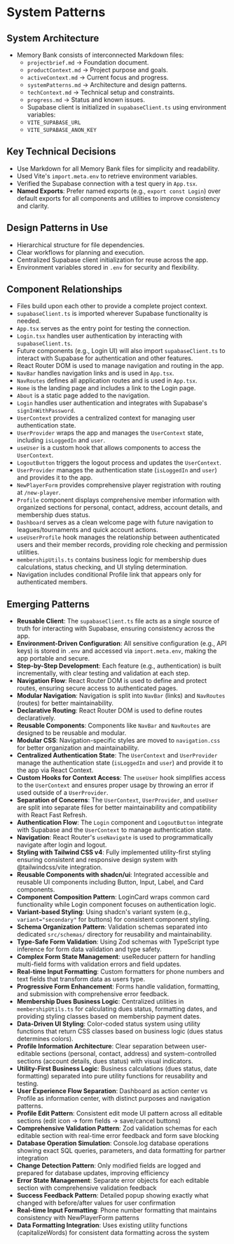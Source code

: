 # System Patterns

## System Architecture

- Memory Bank consists of interconnected Markdown files:
  - `projectbrief.md` → Foundation document.
  - `productContext.md` → Project purpose and goals.
  - `activeContext.md` → Current focus and progress.
  - `systemPatterns.md` → Architecture and design patterns.
  - `techContext.md` → Technical setup and constraints.
  - `progress.md` → Status and known issues.
  - Supabase client is initialized in `supabaseClient.ts` using environment variables:
  - `VITE_SUPABASE_URL`
  - `VITE_SUPABASE_ANON_KEY`

## Key Technical Decisions

- Use Markdown for all Memory Bank files for simplicity and readability.
- Used Vite's `import.meta.env` to retrieve environment variables.
- Verified the Supabase connection with a test query in `App.tsx`.
- **Named Exports**: Prefer named exports (e.g., `export const Login`) over default exports for all components and utilities to improve consistency and clarity.

## Design Patterns in Use

- Hierarchical structure for file dependencies.
- Clear workflows for planning and execution.
- Centralized Supabase client initialization for reuse across the app.
- Environment variables stored in `.env` for security and flexibility.

## Component Relationships

- Files build upon each other to provide a complete project context.
- `supabaseClient.ts` is imported wherever Supabase functionality is needed.
- `App.tsx` serves as the entry point for testing the connection.
- `Login.tsx` handles user authentication by interacting with `supabaseClient.ts`.
- Future components (e.g., Login UI) will also import `supabaseClient.ts` to interact with Supabase for authentication and other features.
- React Router DOM is used to manage navigation and routing in the app.
- `NavBar` handles navigation links and is used in `App.tsx`.
- `NavRoutes` defines all application routes and is used in `App.tsx`.
- `Home` is the landing page and includes a link to the Login page.
- `About` is a static page added to the navigation.
- `Login` handles user authentication and integrates with Supabase's `signInWithPassword`.
- `UserContext` provides a centralized context for managing user authentication state.
- `UserProvider` wraps the app and manages the `UserContext` state, including `isLoggedIn` and `user`.
- `useUser` is a custom hook that allows components to access the `UserContext`.
- `LogoutButton` triggers the logout process and updates the `UserContext`.
- `UserProvider` manages the authentication state (`isLoggedIn` and `user`) and provides it to the app.
- `NewPlayerForm` provides comprehensive player registration with routing at `/new-player`.
- `Profile` component displays comprehensive member information with organized sections for personal, contact, address, account details, and membership dues status.
- `Dashboard` serves as a clean welcome page with future navigation to leagues/tournaments and quick account actions.
- `useUserProfile` hook manages the relationship between authenticated users and their member records, providing role checking and permission utilities.
- `membershipUtils.ts` contains business logic for membership dues calculations, status checking, and UI styling determination.
- Navigation includes conditional Profile link that appears only for authenticated members.

## Emerging Patterns

- **Reusable Client**: The `supabaseClient.ts` file acts as a single source of truth for interacting with Supabase, ensuring consistency across the app.
- **Environment-Driven Configuration**: All sensitive configuration (e.g., API keys) is stored in `.env` and accessed via `import.meta.env`, making the app portable and secure.
- **Step-by-Step Development**: Each feature (e.g., authentication) is built incrementally, with clear testing and validation at each step.
- **Navigation Flow**: React Router DOM is used to define and protect routes, ensuring secure access to authenticated pages.
- **Modular Navigation**: Navigation is split into `NavBar` (links) and `NavRoutes` (routes) for better maintainability.
- **Declarative Routing**: React Router DOM is used to define routes declaratively.
- **Reusable Components**: Components like `NavBar` and `NavRoutes` are designed to be reusable and modular.
- **Modular CSS**: Navigation-specific styles are moved to `navigation.css` for better organization and maintainability.
- **Centralized Authentication State**: The `UserContext` and `UserProvider` manage the authentication state (`isLoggedIn` and `user`) and provide it to the app via React Context.
- **Custom Hooks for Context Access**: The `useUser` hook simplifies access to the `UserContext` and ensures proper usage by throwing an error if used outside of a `UserProvider`.
- **Separation of Concerns**: The `UserContext`, `UserProvider`, and `useUser` are split into separate files for better maintainability and compatibility with React Fast Refresh.
- **Authentication Flow**: The `Login` component and `LogoutButton` integrate with Supabase and the `UserContext` to manage authentication state.
- **Navigation**: React Router's `useNavigate` is used to programmatically navigate after login and logout.
- **Styling with Tailwind CSS v4**: Fully implemented utility-first styling ensuring consistent and responsive design system with @tailwindcss/vite integration.
- **Reusable Components with shadcn/ui**: Integrated accessible and reusable UI components including Button, Input, Label, and Card components.
- **Component Composition Pattern**: LoginCard wraps common card functionality while Login component focuses on authentication logic.
- **Variant-based Styling**: Using shadcn's variant system (e.g., `variant="secondary"` for buttons) for consistent component styling.
- **Schema Organization Pattern**: Validation schemas separated into dedicated `src/schemas/` directory for reusability and maintainability.
- **Type-Safe Form Validation**: Using Zod schemas with TypeScript type inference for form data validation and type safety.
- **Complex Form State Management**: useReducer pattern for handling multi-field forms with validation errors and field updates.
- **Real-time Input Formatting**: Custom formatters for phone numbers and text fields that transform data as users type.
- **Progressive Form Enhancement**: Forms handle validation, formatting, and submission with comprehensive error feedback.
- **Membership Dues Business Logic**: Centralized utilities in `membershipUtils.ts` for calculating dues status, formatting dates, and providing styling classes based on membership payment dates.
- **Data-Driven UI Styling**: Color-coded status system using utility functions that return CSS classes based on business logic (dues status determines colors).
- **Profile Information Architecture**: Clear separation between user-editable sections (personal, contact, address) and system-controlled sections (account details, dues status) with visual indicators.
- **Utility-First Business Logic**: Business calculations (dues status, date formatting) separated into pure utility functions for reusability and testing.
- **User Experience Flow Separation**: Dashboard as action center vs Profile as information center, with distinct purposes and navigation patterns.
- **Profile Edit Pattern**: Consistent edit mode UI pattern across all editable sections (edit icon → form fields → save/cancel buttons)
- **Comprehensive Validation Pattern**: Zod validation schemas for each editable section with real-time error feedback and form save blocking
- **Database Operation Simulation**: Console.log database operations showing exact SQL queries, parameters, and data formatting for partner integration
- **Change Detection Pattern**: Only modified fields are logged and prepared for database updates, improving efficiency
- **Error State Management**: Separate error objects for each editable section with comprehensive validation feedback
- **Success Feedback Pattern**: Detailed popup showing exactly what changed with before/after values for user confirmation
- **Real-time Input Formatting**: Phone number formatting that maintains consistency with NewPlayerForm patterns
- **Data Formatting Integration**: Uses existing utility functions (capitalizeWords) for consistent data formatting across the system
